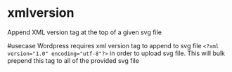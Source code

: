 # xmlversion
Append XML version tag at the top of a given svg file

#usecase
Wordpress requires xml version tag to append to svg file 
`<?xml version="1.0" encoding="utf-8"?>` in order to upload svg file. This will bulk prepend this tag to all of the provided svg file
